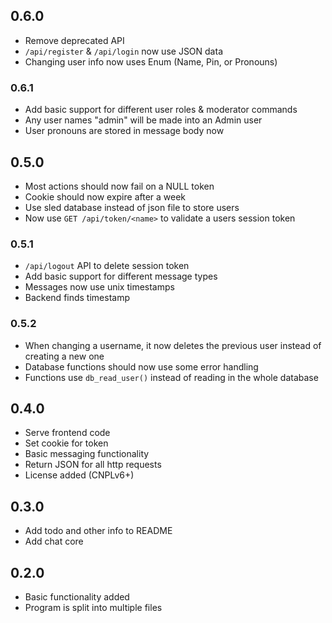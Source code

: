 ## 0.6.0
- Remove deprecated API
- `/api/register` & `/api/login` now use JSON data
- Changing user info now uses Enum (Name, Pin, or Pronouns)

### 0.6.1
- Add basic support for different user roles & moderator commands
- Any user names "admin" will be made into an Admin user
- User pronouns are stored in message body now

## 0.5.0
- Most actions should now fail on a NULL token
- Cookie should now expire after a week
- Use sled database instead of json file to store users
- Now use `GET /api/token/<name>` to validate a users session token

### 0.5.1
- `/api/logout` API to delete session token
- Add basic support for different message types
- Messages now use unix timestamps
- Backend finds timestamp

### 0.5.2
- When changing a username, it now deletes the previous user instead of creating a new one
- Database functions should now use some error handling
- Functions use `db_read_user()` instead of reading in the whole database

## 0.4.0
- Serve frontend code
- Set cookie for token
- Basic messaging functionality
- Return JSON for all http requests
- License added (CNPLv6+)

## 0.3.0
- Add todo and other info to README
- Add chat core

## 0.2.0
- Basic functionality added
- Program is split into multiple files
